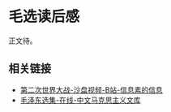 # 毛选读后感

正文待。

## 相关链接
* [第二次世界大战-沙盘视频-B站-信息素的信息](https://space.bilibili.com/44412187/channel/collectiondetail?sid=1023612)
* [毛泽东选集-在线-中文马克思主义文库](https://www.marxists.org/chinese/index.html)